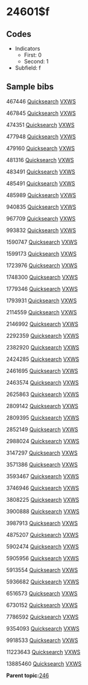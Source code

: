 # 24601$f

## Codes

-   Indicators
    -   First: 0
    -   Second: 1
-   Subfield: f

## Sample bibs

467446 [Quicksearch](https://search.library.yale.edu/catalog/467446) [VXWS](http://prodorbis.library.yale.edu:7014/vxws/GetHoldingsService?bibId=467446)

467845 [Quicksearch](https://search.library.yale.edu/catalog/467845) [VXWS](http://prodorbis.library.yale.edu:7014/vxws/GetHoldingsService?bibId=467845)

474351 [Quicksearch](https://search.library.yale.edu/catalog/474351) [VXWS](http://prodorbis.library.yale.edu:7014/vxws/GetHoldingsService?bibId=474351)

477948 [Quicksearch](https://search.library.yale.edu/catalog/477948) [VXWS](http://prodorbis.library.yale.edu:7014/vxws/GetHoldingsService?bibId=477948)

479160 [Quicksearch](https://search.library.yale.edu/catalog/479160) [VXWS](http://prodorbis.library.yale.edu:7014/vxws/GetHoldingsService?bibId=479160)

481316 [Quicksearch](https://search.library.yale.edu/catalog/481316) [VXWS](http://prodorbis.library.yale.edu:7014/vxws/GetHoldingsService?bibId=481316)

483491 [Quicksearch](https://search.library.yale.edu/catalog/483491) [VXWS](http://prodorbis.library.yale.edu:7014/vxws/GetHoldingsService?bibId=483491)

485491 [Quicksearch](https://search.library.yale.edu/catalog/485491) [VXWS](http://prodorbis.library.yale.edu:7014/vxws/GetHoldingsService?bibId=485491)

485989 [Quicksearch](https://search.library.yale.edu/catalog/485989) [VXWS](http://prodorbis.library.yale.edu:7014/vxws/GetHoldingsService?bibId=485989)

940835 [Quicksearch](https://search.library.yale.edu/catalog/940835) [VXWS](http://prodorbis.library.yale.edu:7014/vxws/GetHoldingsService?bibId=940835)

967709 [Quicksearch](https://search.library.yale.edu/catalog/967709) [VXWS](http://prodorbis.library.yale.edu:7014/vxws/GetHoldingsService?bibId=967709)

993832 [Quicksearch](https://search.library.yale.edu/catalog/993832) [VXWS](http://prodorbis.library.yale.edu:7014/vxws/GetHoldingsService?bibId=993832)

1590747 [Quicksearch](https://search.library.yale.edu/catalog/1590747) [VXWS](http://prodorbis.library.yale.edu:7014/vxws/GetHoldingsService?bibId=1590747)

1599173 [Quicksearch](https://search.library.yale.edu/catalog/1599173) [VXWS](http://prodorbis.library.yale.edu:7014/vxws/GetHoldingsService?bibId=1599173)

1723976 [Quicksearch](https://search.library.yale.edu/catalog/1723976) [VXWS](http://prodorbis.library.yale.edu:7014/vxws/GetHoldingsService?bibId=1723976)

1748300 [Quicksearch](https://search.library.yale.edu/catalog/1748300) [VXWS](http://prodorbis.library.yale.edu:7014/vxws/GetHoldingsService?bibId=1748300)

1779346 [Quicksearch](https://search.library.yale.edu/catalog/1779346) [VXWS](http://prodorbis.library.yale.edu:7014/vxws/GetHoldingsService?bibId=1779346)

1793931 [Quicksearch](https://search.library.yale.edu/catalog/1793931) [VXWS](http://prodorbis.library.yale.edu:7014/vxws/GetHoldingsService?bibId=1793931)

2114559 [Quicksearch](https://search.library.yale.edu/catalog/2114559) [VXWS](http://prodorbis.library.yale.edu:7014/vxws/GetHoldingsService?bibId=2114559)

2146992 [Quicksearch](https://search.library.yale.edu/catalog/2146992) [VXWS](http://prodorbis.library.yale.edu:7014/vxws/GetHoldingsService?bibId=2146992)

2292359 [Quicksearch](https://search.library.yale.edu/catalog/2292359) [VXWS](http://prodorbis.library.yale.edu:7014/vxws/GetHoldingsService?bibId=2292359)

2382920 [Quicksearch](https://search.library.yale.edu/catalog/2382920) [VXWS](http://prodorbis.library.yale.edu:7014/vxws/GetHoldingsService?bibId=2382920)

2424285 [Quicksearch](https://search.library.yale.edu/catalog/2424285) [VXWS](http://prodorbis.library.yale.edu:7014/vxws/GetHoldingsService?bibId=2424285)

2461695 [Quicksearch](https://search.library.yale.edu/catalog/2461695) [VXWS](http://prodorbis.library.yale.edu:7014/vxws/GetHoldingsService?bibId=2461695)

2463574 [Quicksearch](https://search.library.yale.edu/catalog/2463574) [VXWS](http://prodorbis.library.yale.edu:7014/vxws/GetHoldingsService?bibId=2463574)

2625863 [Quicksearch](https://search.library.yale.edu/catalog/2625863) [VXWS](http://prodorbis.library.yale.edu:7014/vxws/GetHoldingsService?bibId=2625863)

2809142 [Quicksearch](https://search.library.yale.edu/catalog/2809142) [VXWS](http://prodorbis.library.yale.edu:7014/vxws/GetHoldingsService?bibId=2809142)

2809395 [Quicksearch](https://search.library.yale.edu/catalog/2809395) [VXWS](http://prodorbis.library.yale.edu:7014/vxws/GetHoldingsService?bibId=2809395)

2852149 [Quicksearch](https://search.library.yale.edu/catalog/2852149) [VXWS](http://prodorbis.library.yale.edu:7014/vxws/GetHoldingsService?bibId=2852149)

2988024 [Quicksearch](https://search.library.yale.edu/catalog/2988024) [VXWS](http://prodorbis.library.yale.edu:7014/vxws/GetHoldingsService?bibId=2988024)

3147297 [Quicksearch](https://search.library.yale.edu/catalog/3147297) [VXWS](http://prodorbis.library.yale.edu:7014/vxws/GetHoldingsService?bibId=3147297)

3571386 [Quicksearch](https://search.library.yale.edu/catalog/3571386) [VXWS](http://prodorbis.library.yale.edu:7014/vxws/GetHoldingsService?bibId=3571386)

3593467 [Quicksearch](https://search.library.yale.edu/catalog/3593467) [VXWS](http://prodorbis.library.yale.edu:7014/vxws/GetHoldingsService?bibId=3593467)

3746946 [Quicksearch](https://search.library.yale.edu/catalog/3746946) [VXWS](http://prodorbis.library.yale.edu:7014/vxws/GetHoldingsService?bibId=3746946)

3808225 [Quicksearch](https://search.library.yale.edu/catalog/3808225) [VXWS](http://prodorbis.library.yale.edu:7014/vxws/GetHoldingsService?bibId=3808225)

3900888 [Quicksearch](https://search.library.yale.edu/catalog/3900888) [VXWS](http://prodorbis.library.yale.edu:7014/vxws/GetHoldingsService?bibId=3900888)

3987913 [Quicksearch](https://search.library.yale.edu/catalog/3987913) [VXWS](http://prodorbis.library.yale.edu:7014/vxws/GetHoldingsService?bibId=3987913)

4875207 [Quicksearch](https://search.library.yale.edu/catalog/4875207) [VXWS](http://prodorbis.library.yale.edu:7014/vxws/GetHoldingsService?bibId=4875207)

5902474 [Quicksearch](https://search.library.yale.edu/catalog/5902474) [VXWS](http://prodorbis.library.yale.edu:7014/vxws/GetHoldingsService?bibId=5902474)

5905956 [Quicksearch](https://search.library.yale.edu/catalog/5905956) [VXWS](http://prodorbis.library.yale.edu:7014/vxws/GetHoldingsService?bibId=5905956)

5913554 [Quicksearch](https://search.library.yale.edu/catalog/5913554) [VXWS](http://prodorbis.library.yale.edu:7014/vxws/GetHoldingsService?bibId=5913554)

5936682 [Quicksearch](https://search.library.yale.edu/catalog/5936682) [VXWS](http://prodorbis.library.yale.edu:7014/vxws/GetHoldingsService?bibId=5936682)

6516573 [Quicksearch](https://search.library.yale.edu/catalog/6516573) [VXWS](http://prodorbis.library.yale.edu:7014/vxws/GetHoldingsService?bibId=6516573)

6730152 [Quicksearch](https://search.library.yale.edu/catalog/6730152) [VXWS](http://prodorbis.library.yale.edu:7014/vxws/GetHoldingsService?bibId=6730152)

7786592 [Quicksearch](https://search.library.yale.edu/catalog/7786592) [VXWS](http://prodorbis.library.yale.edu:7014/vxws/GetHoldingsService?bibId=7786592)

9354093 [Quicksearch](https://search.library.yale.edu/catalog/9354093) [VXWS](http://prodorbis.library.yale.edu:7014/vxws/GetHoldingsService?bibId=9354093)

9918533 [Quicksearch](https://search.library.yale.edu/catalog/9918533) [VXWS](http://prodorbis.library.yale.edu:7014/vxws/GetHoldingsService?bibId=9918533)

11223643 [Quicksearch](https://search.library.yale.edu/catalog/11223643) [VXWS](http://prodorbis.library.yale.edu:7014/vxws/GetHoldingsService?bibId=11223643)

13885460 [Quicksearch](https://search.library.yale.edu/catalog/13885460) [VXWS](http://prodorbis.library.yale.edu:7014/vxws/GetHoldingsService?bibId=13885460)

**Parent topic:**[246](../../tags/246/246.md)

